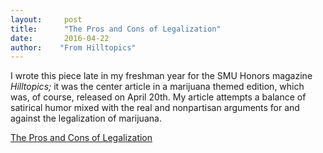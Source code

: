 ```yaml
---
layout:     post
title:      "The Pros and Cons of Legalization"
date:       2016-04-22
author:    "From Hilltopics"
---
```


I wrote this piece late in my freshman year for the SMU Honors magazine *Hilltopics;* it was the center article in a marijuana themed edition, which was, of course, released on April 20th. My article attempts a balance of satirical humor mixed with the real and nonpartisan arguments for and against the legalization of marijuana. 

[The Pros and Cons of Legalization](https://hilltopicssmu.wordpress.com/2016/04/22/arguments-for-the-legalization-of-marijuana/)